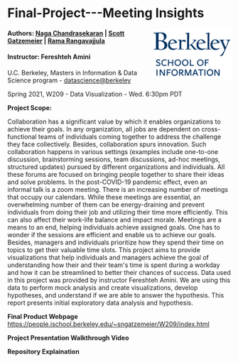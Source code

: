 Final-Project---Meeting Insights
====================================================

<img align="right" width="180" src="./images/berkeley.png"/>

#### Authors: [Naga Chandrasekaran](https://github.com/nagachandrasekaran) | [Scott Gatzemeier](https://github.com/sngatzemeier) | [Rama Rangavajjula](https://github.com/rkrama)
#### Instructor: Fereshteh Amini <br> 
U.C. Berkeley, Masters in Information & Data Science program - [datascience@berkeley](https://datascience.berkeley.edu/) 

Spring 2021, W209 - Data Visualization - Wed. 6:30pm PDT

**Project Scope:**

Collaboration has a significant value by which it enables organizations to achieve their goals. In any organization, all jobs are dependent on cross-functional teams of individuals coming together to address the challenge they face collectively. Besides, collaboration spurs innovation. Such collaboration happens in various settings (examples include one-to-one discussion, brainstorming sessions, team discussions, ad-hoc meetings, structured updates) pursued by different organizations and individuals. All these forums are focused on bringing people together to share their ideas and solve problems. In the post-COVID-19 pandemic effect, even an informal talk is a zoom meeting. There is an increasing number of meetings that occupy our calendars. While these meetings are essential, an overwhelming number of them can be energy-draining and prevent individuals from doing their job and utilizing their time more efficiently. This can also affect their work-life balance and impact morale. Meetings are a means to an end, helping individuals achieve assigned goals. One has to wonder if the sessions are efficient and enable us to achieve our goals. Besides, managers and individuals prioritize how they spend their time on topics to get their valuable time slots. This project aims to provide visualizations that help individuals and managers achieve the goal of understanding how their and their team's time is spent during a workday and how it can be streamlined to better their chances of success.
Data used in this project was provided by instructor Fereshteh Amini. We are using this data to perform mock analysis and create visualizations, develop hypotheses, and understand if we are able to answer the hypothesis. This report presents initial exploratory data analysis and hypothesis.

**Final Product Webpage**
https://people.ischool.berkeley.edu/~sngatzemeier/W209/index.html

**Project Presentation Walkthrough Video**

**Repository Explaination**


